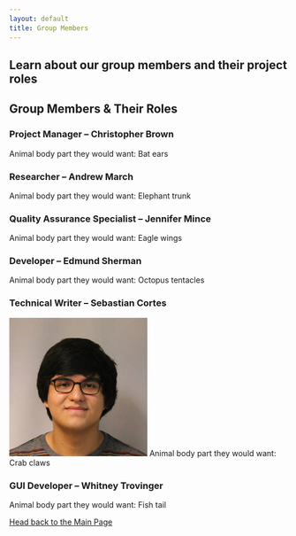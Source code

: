 ```yaml
---
layout: default
title: Group Members
---
```

## Learn about our group members and their project roles

## **Group Members & Their Roles**

### Project Manager – Christopher Brown 

Animal body part they would want: Bat ears

### Researcher – Andrew March

Animal body part they would want: Elephant trunk

### Quality Assurance Specialist – Jennifer Mince 

Animal body part they would want: Eagle wings

### Developer – Edmund Sherman

Animal body part they would want: Octopus tentacles

### Technical Writer – Sebastian Cortes
![Picture](JSCG.jpeg)
Animal body part they would want: Crab claws

### GUI Developer – Whitney Trovinger

Animal body part they would want: Fish tail


[Head back to the Main Page](https://jsebcort.github.io/NeedlemanWunsch/)
